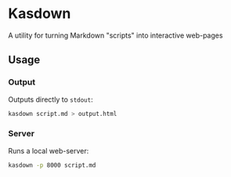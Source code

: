 # Kasdown

A utility for turning Markdown "scripts" into interactive web-pages

## Usage

### Output

Outputs directly to `stdout`:

```bash
kasdown script.md > output.html
```

### Server

Runs a local web-server:

```bash
kasdown -p 8000 script.md
```
